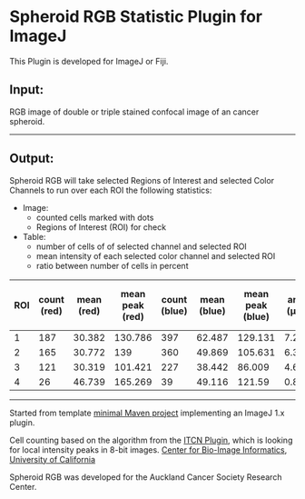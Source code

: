 Spheroid RGB Statistic Plugin for ImageJ
========================================

This Plugin is developed for ImageJ or Fiji.

Input:
------
RGB image of double or triple stained confocal image of an cancer spheroid.

---

Output:
-------
Spheroid RGB will take selected Regions of Interest and selected Color
Channels to run over each ROI the following statistics:

- Image:
    - counted cells marked with dots
    - Regions of Interest (ROI) for check
- Table:
    - number of cells of of selected channel and selected ROI
    - mean intensity of each selected color channel and selected ROI
    - ratio between number of cells in percent

| ROI | count (red) | mean (red) | mean peak (red) | count (blue) | mean (blue) | mean peak (blue) | area (μm)  | count ratio (%) | mean ratio (%) | mean peak ratio (%) |
|-----|-------------|------------|-----------------|--------------|-------------|------------------|------------|-----------------|----------------|---------------------|
| 1   | 187         | 30.382     | 130.786         | 397          | 62.487      | 129.131          | 7.291      | 47.103          | 48.622         | 98.734              |
| 2   | 165         | 30.772     | 139             | 360          | 49.869      | 105.631          | 6.35       | 45.833          | 61.707         | 75.993              |
| 3   | 121         | 30.319     | 101.421         | 227          | 38.442      | 86.009           | 4.626      | 53.304          | 78.87          | 84.803              |
| 4   | 26          | 46.739     | 165.269         | 39           | 49.116      | 121.59           | 0.816      | 66.667          | 95.159         | 73.571              |


---

Started from template [minimal Maven project](https://github.com/imagej/minimal-ij1-plugin/archive/master.zip) implementing an ImageJ 1.x plugin.


Cell counting based on the algorithm from the [ITCN Plugin](https://imagej.nih.gov/ij/plugins/itcn.html), which is looking for local intensity peaks in 8-bit images.
[Center for Bio-Image Informatics, University of California](http://bioimage.ucsb.edu/automatic-nuclei-counter-plug-in-for-imagej)

Spheroid RGB was developed for the Auckland Cancer Society Research Center.